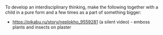 To develop an interdisciplinary thinking, make the following together with a child in a pure form and a few times as a part of something bigger:

- <https://pikabu.ru/story/neplokho_9559281> (a silent video) - emboss plants and insects on plaster